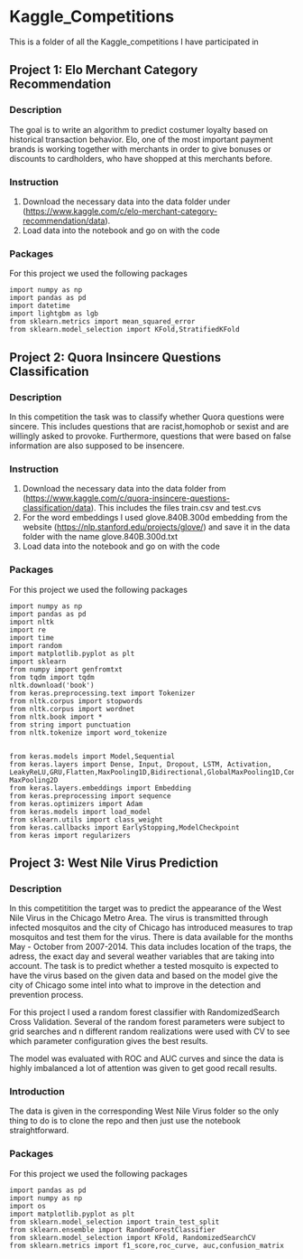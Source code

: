# Kaggle_Competitions


This is a folder of all the Kaggle_competitions I have participated in 


## Project 1: Elo Merchant Category Recommendation


### Description

The goal is to write an algorithm to predict costumer loyalty based on historical transaction behavior. Elo, one of the most 
important payment brands is working together with merchants in order to give bonuses or discounts to cardholders, who have shopped
at this merchants before.

### Instruction 

1. Download the necessary data into the data folder under (https://www.kaggle.com/c/elo-merchant-category-recommendation/data).
2. Load data into the notebook and go on with the code 


### Packages 

For this project we used the following packages 

```
import numpy as np
import pandas as pd 
import datetime
import lightgbm as lgb
from sklearn.metrics import mean_squared_error
from sklearn.model_selection import KFold,StratifiedKFold
```




## Project 2: Quora Insincere Questions Classification

### Description

In this competition the task was to classify whether Quora questions were sincere. This includes questions that are racist,homophob or sexist and are willingly asked to provoke. Furthermore, questions that were based on false information are also supposed to be insencere. 

### Instruction 

1. Download the necessary data into the data folder from (https://www.kaggle.com/c/quora-insincere-questions-classification/data).  This includes the files train.csv and test.cvs
2. For the word embeddings I used glove.840B.300d embedding from the website (https://nlp.stanford.edu/projects/glove/) and save it in the data folder with the name glove.840B.300d.txt
3. Load data into the notebook and go on with the code

### Packages 

For this project we used the following packages 

```
import numpy as np
import pandas as pd
import nltk
import re
import time
import random
import matplotlib.pyplot as plt
import sklearn
from numpy import genfromtxt
from tqdm import tqdm
nltk.download('book')
from keras.preprocessing.text import Tokenizer
from nltk.corpus import stopwords
from nltk.corpus import wordnet
from nltk.book import *
from string import punctuation
from nltk.tokenize import word_tokenize


from keras.models import Model,Sequential
from keras.layers import Dense, Input, Dropout, LSTM, Activation, LeakyReLU,GRU,Flatten,MaxPooling1D,Bidirectional,GlobalMaxPooling1D,Conv1D,Conv2D, MaxPooling2D
from keras.layers.embeddings import Embedding
from keras.preprocessing import sequence
from keras.optimizers import Adam
from keras.models import load_model
from sklearn.utils import class_weight
from keras.callbacks import EarlyStopping,ModelCheckpoint
from keras import regularizers
```


## Project 3: West Nile Virus Prediction 

### Description

In this competitition the target was to predict the appearance of the West Nile Virus in the Chicago Metro Area. The virus is transmitted through infected mosquitos and the city of Chicago has introduced measures to trap mosquitos and test them for the virus. There is data available for the months May - October from 2007-2014. This data includes location of the traps, the adress, the exact day and several weather variables that are taking into account. The task is to predict whether a tested mosquito is expected to have the virus based on the given data and based on the model give the city of Chicago some intel into what to improve in the detection and prevention process.


For this project I used a random forest classifier with RandomizedSearch Cross Validation. Several of the random forest parameters were subject to grid searches and n different random realizations were used with CV to see which parameter configuration gives the best results. 

The model was evaluated with ROC and AUC curves and since the data is highly imbalanced a lot of attention was given to get good recall results. 

### Introduction 

The data is given in the corresponding West Nile Virus folder so the only thing to do is to clone the repo and then just use the notebook straightforward. 


### Packages

For this project we used the following packages 

```
import pandas as pd
import numpy as np 
import os
import matplotlib.pyplot as plt
from sklearn.model_selection import train_test_split
from sklearn.ensemble import RandomForestClassifier
from sklearn.model_selection import KFold, RandomizedSearchCV
from sklearn.metrics import f1_score,roc_curve, auc,confusion_matrix
```
